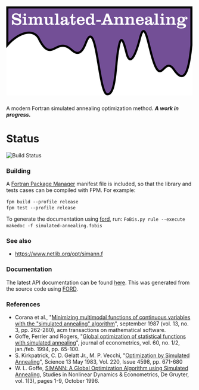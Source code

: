 ![simulated-annealing](media/logo.png)
============

A modern Fortran simulated annealing optimization method. ***A work in progress.***
# Status

![Build Status](https://github.com/jacobwilliams/simulated-annealing/actions/workflows/CI.yml/badge.svg)

### Building

A [Fortran Package Manager](https://github.com/fortran-lang/fpm) manifest file is included, so that the library and tests cases can be compiled with FPM. For example:

```
fpm build --profile release
fpm test --profile release
```

To generate the documentation using [ford](https://github.com/Fortran-FOSS-Programmers/ford), run: ```FoBis.py rule --execute makedoc -f simulated-annealing.fobis```

### See also

  *  https://www.netlib.org/opt/simann.f

### Documentation

The latest API documentation can be found [here](http://jacobwilliams.github.io/simulated-annealing/). This was generated from the source code using [FORD](https://github.com/Fortran-FOSS-Programmers/ford).

### References

  * Corana et al., "[Minimizing multimodal functions of continuous variables
    with the "simulated annealing" algorithm](https://dl.acm.org/doi/10.1145/29380.29864)", september 1987
    (vol. 13, no. 3, pp. 262-280),
    acm transactions on mathematical software.
  * Goffe, Ferrier and Rogers, "[Global optimization of statistical functions
    with simulated annealing](https://www.sciencedirect.com/science/article/abs/pii/0304407694900388)", journal of econometrics, vol. 60, no. 1/2,
    jan./feb. 1994, pp. 65-100.
  * S. Kirkpatrick, C. D. Gelatt Jr., M. P. Vecchi, "[Optimization by Simulated Annealing](https://pdfs.semanticscholar.org/e893/4a942f06ee91940ab57732953ec6a24b3f00.pdf)", Science 13 May 1983, Vol. 220, Issue 4598, pp. 671-680
  * W. L. Goffe, [SIMANN: A Global Optimization Algorithm using Simulated Annealing](https://www.researchgate.net/publication/24015773_SIMANN_A_Global_Optimization_Algorithm_using_Simulated_Annealing), Studies in Nonlinear Dynamics & Econometrics, De Gruyter, vol. 1(3), pages 1-9, October 1996.